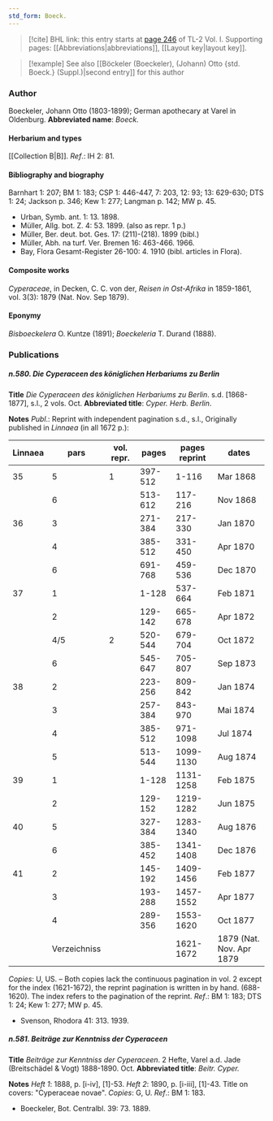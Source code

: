 ```yaml
---
std_form: Boeck.
---
```


> [!cite] BHL link: this entry starts at [page 246](https://www.biodiversitylibrary.org/page/33120377) of TL-2 Vol. I.
> Supporting pages: [[Abbreviations|abbreviations]], [[Layout key|layout key]].

> [!example] See also [[Böckeler (Boeckeler), (Johann) Otto {std. Boeck.} (Suppl.)|second entry]] for this author

### Author

Boeckeler, Johann Otto (1803-1899); German apothecary at Varel in Oldenburg. 
**Abbreviated name**: *Boeck.*

#### Herbarium and types

[[Collection B|B]].
*Ref*.: IH 2: 81.

#### Bibliography and biography

Barnhart 1: 207; BM 1: 183; CSP 1: 446-447, 7: 203, 12: 93; 13: 629-630; DTS 1: 24; Jackson p. 346; Kew 1: 277; Langman p. 142; MW p. 45.
- Urban, Symb. ant. 1: 13. 1898.
- Müller, Allg. bot. Z. 4: 53. 1899. (also as repr. 1 p.)
- Müller, Ber. deut. bot. Ges. 17: (211)-(218). 1899 (bibl.)
- Müller, Abh. na turf. Ver. Bremen 16: 463-466. 1966.
- Bay, Flora Gesamt-Register 26-100: 4. 1910 (bibl. articles in Flora).

#### Composite works

*Cyperaceae*, in Decken, C. C. von der, *Reisen in Ost-Afrika* in 1859-1861, vol. 3(3): 1879 (Nat. Nov. Sep 1879).

#### Eponymy

*Bisboeckelera* O. Kuntze (1891); *Boeckeleria* T. Durand (1888).

### Publications

##### n.580. Die Cyperaceen des königlichen Herbariums zu Berlin

**Title**
*Die Cyperaceen des königlichen Herbariums zu Berlin*. s.d. \[1868-1877\], s.l., 2 vols. Oct.
**Abbreviated title**: *Cyper. Herb. Berlin*.

**Notes**
*Publ*.: Reprint with independent pagination s.d., s.l., Originally published in *Linnaea* (in all 1672 p.):

|Linnaea	|pars	|vol. repr.	|pages	|pages reprint	|dates|
|---	|---	|---	|---	|---	|---	|
|35	|5	|1	|397-512	|1-116	|Mar 1868|
|	|6	|	|513-612	|117-216	|Nov 1868|
|36	|3	|	|271-384	|217-330	|Jan 1870|
|	|4	|	|385-512	|331-450	|Apr 1870|
|	|6	|	|691-768	|459-536	|Dec 1870|
|37	|1	|	|1-128	|537-664	|Feb 1871|
|	|2	|	|129-142	|665-678	|Apr 1872|
|	|4/5	|2	|520-544	|679-704	|Oct 1872|
|	|6	|	|545-647	|705-807	|Sep 1873|
|38	|2	|	|223-256	|809-842	|Jan 1874|
|	|3	|	|257-384	|843-970	|Mai 1874|
|	|4	|	|385-512	|971-1098	|Jul 1874|
|	|5	|	|513-544	|1099-1130	|Aug 1874|
|39	|1	|	|1-128	|1131-1258	|Feb 1875|
|	|2	|	|129-152	|1219-1282	|Jun 1875|
|40	|5	|	|327-384	|1283-1340	|Aug 1876|
|	|6	|	|385-452	|1341-1408	|Dec 1876|
|41	|2	|	|145-192	|1409-1456	|Feb 1877|
|	|3	|	|193-288	|1457-1552	|Apr 1877|
|	|4	|	|289-356	|1553-1620	|Oct 1877|
|	|Verzeichniss	|	|	|1621-1672	|1879 (Nat. Nov. Apr 1879|

*Copies*: U, US. – Both copies lack the continuous pagination in vol. 2 except for the index (1621-1672), the reprint pagination is written in by hand. (688-1620). The index refers to the pagination of the reprint.
*Ref*.: BM 1: 183; DTS 1: 24; Kew 1: 277; MW p. 45.
- Svenson, Rhodora 41: 313. 1939.

##### n.581. Beiträge zur Kenntniss der Cyperaceen

**Title**
*Beiträge zur Kenntniss der Cyperaceen*. 2 Hefte, Varel a.d. Jade (Breitschädel & Vogt) 1888-1890. Oct.
**Abbreviated title**: *Beitr. Cyper.*

**Notes**
*Heft 1*: 1888, p. \[i-iv\], \[1\]-53.
*Heft 2*: 1890, p. \[i-iii\], \[1\]-43.
Title on covers: "Cyperaceae novae". *Copies*: G, U.
*Ref*.: BM 1: 183.
- Boeckeler, Bot. Centralbl. 39: 73. 1889.

